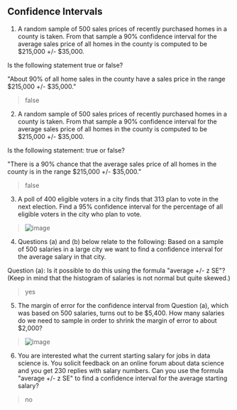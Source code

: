 ## Confidence Intervals
1. A random sample of 500 sales prices of recently purchased homes in a county is taken. From that sample a 90% confidence interval for the average sales price of all homes in the county is computed to be $215,000 +/- $35,000.

Is the following statement true or false?

"About 90% of all home sales in the county have a sales price in the range $215,000 +/- $35,000."
> false
2. A random sample of 500 sales prices of recently purchased homes in a county is taken. From that sample a 90% confidence interval for the average sales price of all homes in the county is computed to be $215,000 +/- $35,000.

Is the following statement: true or false?

"There is a 90% chance that the average sales price of all homes in the county is in the range $215,000 +/- $35,000."
> false
3. A poll of 400 eligible voters in a city finds that 313 plan to vote in the next election. Find a 95% confidence interval for the percentage of all eligible voters in the city who plan to vote.
> ![image](https://github.com/user-attachments/assets/10084e83-648c-4a25-9416-6c34d03d1f61)
4. Questions (a) and (b) below relate to the following: Based on a sample of 500 salaries in a large city we want to find a confidence interval for the average salary in that city.

Question (a): Is it possible to do this using the formula "average +/- z SE"?  (Keep in mind that the histogram of salaries is not normal but quite skewed.)
> yes
5. The margin of error for the confidence interval from Question (a), which was based on 500 salaries, turns out to be $5,400. How many salaries do we need to sample in order to shrink the margin of error to about $2,000?
> ![image](https://github.com/user-attachments/assets/5b910d25-466f-4a94-82a1-05351170f8e5)
6. You are interested what the current starting salary for jobs in data science is. You solicit feedback on an online forum about data science and you get 230 replies with salary numbers. Can you use the formula "average +/- z SE" to find a confidence interval for the average starting salary?
> no
